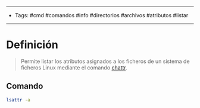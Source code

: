 --------------------
- Tags: #cmd #comandos #info #directorios #archivos #atributos #listar
-----------------------------
# Definición

> Permite listar los atributos asignados a los ficheros de un sistema de ficheros Linux mediante el comando [chattr](chattr.md).

## Comando

```bash
lsattr -a
```
